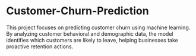 # Customer-Churn-Prediction
This project focuses on predicting customer churn using machine learning. By analyzing customer behavioral and demographic data, the model identifies which customers are likely to leave, helping businesses take proactive retention actions.

